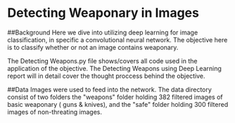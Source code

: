 # Detecting Weaponary in Images

##Background
Here we dive into utilizing deep learning for image classification, in specific a convolutional neural network. The objective here is to classify whether or not an image contains 
weaponary. 

The Detecting Weapons.py file shows/covers all code used in the application of the objective.
The Detecting Weapons using Deep Learning report will in detail cover the thought proccess behind the objective. 

##Data
Images were used to feed into the network. The data directory consist of two folders the "weapons" folder holding 382 filtered images of basic weaponary ( guns & knives),
and the "safe" folder holding 300 filtered images of non-threating images. 


